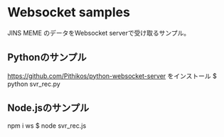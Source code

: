 # Websocket samples

JINS MEME のデータをWebsocket serverで受け取るサンプル。

## Pythonのサンプル

https://github.com/Pithikos/python-websocket-server をインストール
$ python svr_rec.py

## Node.jsのサンプル

npm i ws
$ node svr_rec.js
